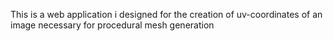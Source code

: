 This is a web application i designed for the creation of uv-coordinates of an image necessary for procedural mesh generation
